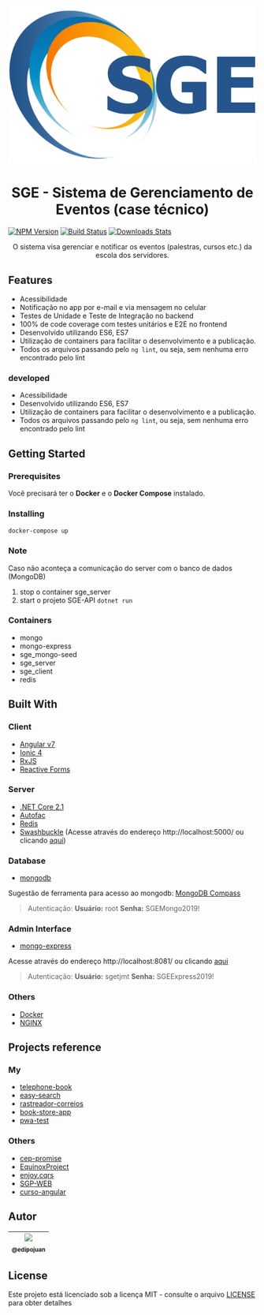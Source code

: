 <p align="center">
  <a href="https://sge.tjmt.jus.br/" target="blank">
    <img src="./SGE_logo.png" alt="Logo" />
  </a>
  <br>
</p>

<h1 align="center">SGE - Sistema de Gerenciamento de Eventos (case técnico)</h1>

<p align="center">
  
  [![NPM Version][npm-image]][npm-url]
  [![Build Status][travis-image]][travis-url]
  [![Downloads Stats][npm-downloads]][npm-url]

</p>

<p align="center">
  O sistema visa gerenciar e notificar os eventos (palestras, cursos etc.) da escola dos servidores.
</p>

## Features

 * Acessibilidade
 * Notificação no app por e-mail e via mensagem no celular
 * Testes de Unidade e Teste de Integração no backend
 * 100% de code coverage com testes unitários e E2E no frontend
 * Desenvolvido utilizando ES6, ES7
 * Utilização de containers para facilitar o desenvolvimento e a publicação.
 * Todos os arquivos passando pelo `ng lint`, ou seja, sem nenhuma erro encontrado pelo lint

 ### developed

 * Acessibilidade
 * Desenvolvido utilizando ES6, ES7
 * Utilização de containers para facilitar o desenvolvimento e a publicação.
 * Todos os arquivos passando pelo `ng lint`, ou seja, sem nenhuma erro encontrado pelo lint

## Getting Started

### Prerequisites

Você precisará ter o **Docker** e o **Docker Compose** instalado.

### Installing

```
docker-compose up
```

### Note

Caso não aconteça a comunicação do server com o banco de dados (MongoDB)
1. stop o container sge_server
2. start o projeto SGE-API `dotnet run`

### Containers

- mongo
- mongo-express
- sge_mongo-seed
- sge_server
- sge_client
- redis

## Built With

### Client

- [Angular v7](https://angular.io/)
- [Ionic 4](https://ionicframework.com/docs)
- [RxJS](https://rxjs-dev.firebaseapp.com/)
- [Reactive Forms](https://angular.io/guide/reactive-forms)

### Server

- [.NET Core 2.1](https://dotnet.microsoft.com/)
- [Autofac](https://autofac.org/)
- [Redis](https://redis.io/)
- [Swashbuckle](https://docs.microsoft.com/pt-br/aspnet/core/tutorials/getting-started-with-swashbuckle?view=aspnetcore-3.0&tabs=visual-studio)
(Acesse através do endereço http://localhost:5000/ ou clicando [aqui](http://localhost:5000/))

### Database

- [mongodb](https://www.mongodb.com/)

Sugestão de ferramenta para acesso ao mongodb: [MongoDB Compass](https://www.mongodb.com/products/compass)

> Autenticação: **Usuário:** root **Senha:** SGEMongo2019!

### Admin Interface

- [mongo-express](https://github.com/mongo-express/mongo-express)

Acesse através do endereço http://localhost:8081/ ou clicando [aqui](http://localhost:8081/)

> Autenticação: **Usuário:** sgetjmt **Senha:** SGEExpress2019!

### Others

- [Docker](https://www.docker.com/)
- [NGINX](https://www.nginx.com/)

## Projects reference

### My

- [telephone-book](https://github.com/edipojuan/telephone-book)
- [easy-search](https://github.com/edipojuan/easy-search)
- [rastreador-correios](https://github.com/edipojuan/rastreador-correios)
- [book-store-app](https://github.com/edipojuan/book-store-app)
- [pwa-test](https://github.com/edipojuan/pwa-test)

### Others

- [cep-promise](https://github.com/filipedeschamps/cep-promise)
- [EquinoxProject](https://github.com/EduardoPires/EquinoxProject)
- [enjoy.cqrs](https://github.com/ircnelson/enjoy.cqrs)
- [SGP-WEB](sgpweb.tjmt.jus.br)
- [curso-angular](https://github.com/loiane/curso-angular)

## Autor

| [<img src="https://avatars1.githubusercontent.com/u/9813896?v=4&s=115"><br><sub>@edipojuan</sub>](https://github.com/edipojuan) |
| :-----------------------------------------------------------------------------------------------------------------------------: |


## License

Este projeto está licenciado sob a licença MIT - consulte o arquivo [LICENSE](LICENSE) para obter detalhes

[npm-image]: https://img.shields.io/npm/v/datadog-metrics.svg?style=flat-square
[npm-url]: https://npmjs.org/package/datadog-metrics
[npm-downloads]: https://img.shields.io/npm/dm/datadog-metrics.svg?style=flat-square
[travis-image]: https://img.shields.io/travis/dbader/node-datadog-metrics/master.svg?style=flat-square
[travis-url]: https://travis-ci.org/dbader/node-datadog-metrics
[wiki]: https://github.com/edipojuan/SGE/wiki
